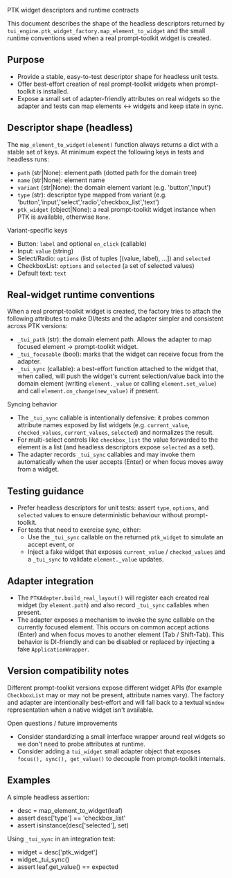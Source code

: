 PTK widget descriptors and runtime contracts

This document describes the shape of the headless descriptors returned by
`tui_engine.ptk_widget_factory.map_element_to_widget` and the small runtime
conventions used when a real prompt-toolkit widget is created.

Purpose
-------
- Provide a stable, easy-to-test descriptor shape for headless unit tests.
- Offer best-effort creation of real prompt-toolkit widgets when prompt-toolkit
  is installed.
- Expose a small set of adapter-friendly attributes on real widgets so the
  adapter and tests can map elements <-> widgets and keep state in sync.

Descriptor shape (headless)
---------------------------
The `map_element_to_widget(element)` function always returns a dict with a
stable set of keys. At minimum expect the following keys in tests and headless
runs:

- `path` (str|None): element.path (dotted path for the domain tree)
- `name` (str|None): element name
- `variant` (str|None): the domain element variant (e.g. 'button','input')
- `type` (str): descriptor type mapped from variant (e.g. 'button','input','select','radio','checkbox_list','text')
- `ptk_widget` (object|None): a real prompt-toolkit widget instance when PTK is
  available, otherwise `None`.

Variant-specific keys
- Button: `label` and optional `on_click` (callable)
- Input: `value` (string)
- Select/Radio: `options` (list of tuples [(value, label), ...]) and `selected`
- CheckboxList: `options` and `selected` (a set of selected values)
- Default text: `text`

Real-widget runtime conventions
-------------------------------
When a real prompt-toolkit widget is created, the factory tries to attach the
following attributes to make DI/tests and the adapter simpler and consistent
across PTK versions:

- `_tui_path` (str): the domain element path. Allows the adapter to map
  focused element -> prompt-toolkit widget.
- `_tui_focusable` (bool): marks that the widget can receive focus from the
  adapter.
- `_tui_sync` (callable): a best-effort function attached to the widget that,
  when called, will push the widget's current selection/value back into the
  domain element (writing `element._value` or calling `element.set_value`) and
  call `element.on_change(new_value)` if present.

Syncing behavior
- The `_tui_sync` callable is intentionally defensive: it probes common
  attribute names exposed by list widgets (e.g. `current_value`,
  `checked_values`, `current_values`, `selected`) and normalizes the result.
- For multi-select controls like `checkbox_list` the value forwarded to the
  element is a list (and headless descriptors expose `selected` as a set).
- The adapter records `_tui_sync` callables and may invoke them automatically
  when the user accepts (Enter) or when focus moves away from a widget.

Testing guidance
----------------
- Prefer headless descriptors for unit tests: assert `type`, `options`, and
  `selected` values to ensure deterministic behaviour without prompt-toolkit.
- For tests that need to exercise sync, either:
  - Use the `_tui_sync` callable on the returned `ptk_widget` to simulate
    an accept event, or
  - Inject a fake widget that exposes `current_value` / `checked_values` and
    a `_tui_sync` to validate `element._value` updates.

Adapter integration
------------------
- The `PTKAdapter.build_real_layout()` will register each created real widget
  (by `element.path`) and also record `_tui_sync` callables when present.
- The adapter exposes a mechanism to invoke the sync callable on the currently
  focused element. This occurs on common accept actions (Enter) and when focus
  moves to another element (Tab / Shift-Tab). This behavior is DI-friendly and
  can be disabled or replaced by injecting a fake `ApplicationWrapper`.

Version compatibility notes
---------------------------
Different prompt-toolkit versions expose different widget APIs (for example
`CheckboxList` may or may not be present, attribute names vary). The factory
and adapter are intentionally best-effort and will fall back to a textual
`Window` representation when a native widget isn't available.

Open questions / future improvements
- Consider standardizing a small interface wrapper around real widgets so we
  don't need to probe attributes at runtime.
- Consider adding a `tui_widget` small adapter object that exposes `focus(),
  sync(), get_value()` to decouple from prompt-toolkit internals.

Examples
--------
A simple headless assertion:

- desc = map_element_to_widget(leaf)
- assert desc['type'] == 'checkbox_list'
- assert isinstance(desc['selected'], set)

Using `_tui_sync` in an integration test:
- widget = desc['ptk_widget']
- widget._tui_sync()
- assert leaf.get_value() == expected
